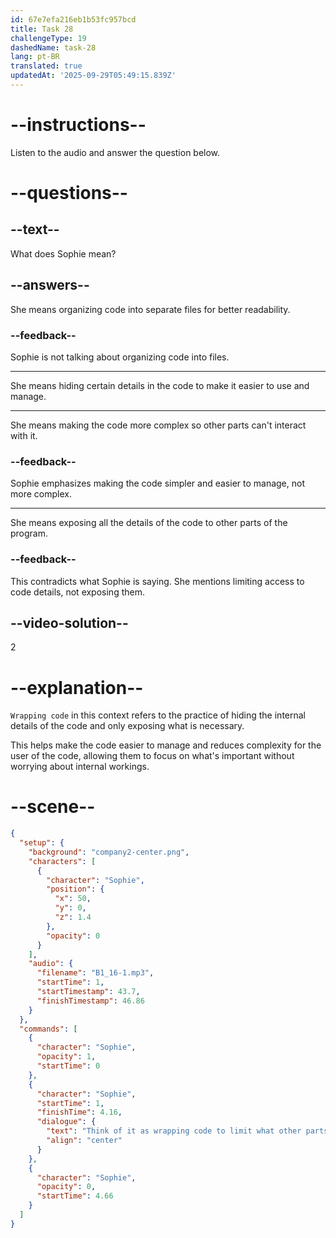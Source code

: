 ```yaml
---
id: 67e7efa216eb1b53fc957bcd
title: Task 28
challengeType: 19
dashedName: task-28
lang: pt-BR
translated: true
updatedAt: '2025-09-29T05:49:15.839Z'
---
```


<!-- (Audio) Sophie: Think of it as wrapping code to limit what other parts can see. -->

# --instructions--

Listen to the audio and answer the question below.

# --questions--

## --text--

What does Sophie mean?

## --answers--

She means organizing code into separate files for better readability.

### --feedback--

Sophie is not talking about organizing code into files.

---

She means hiding certain details in the code to make it easier to use and manage.

---

She means making the code more complex so other parts can't interact with it.

### --feedback--

Sophie emphasizes making the code simpler and easier to manage, not more complex.

---

She means exposing all the details of the code to other parts of the program.

### --feedback--

This contradicts what Sophie is saying. She mentions limiting access to code details, not exposing them.

## --video-solution--

2

# --explanation--

`Wrapping code` in this context refers to the practice of hiding the internal details of the code and only exposing what is necessary.

This helps make the code easier to manage and reduces complexity for the user of the code, allowing them to focus on what's important without worrying about internal workings.

# --scene--

```json
{
  "setup": {
    "background": "company2-center.png",
    "characters": [
      {
        "character": "Sophie",
        "position": {
          "x": 50,
          "y": 0,
          "z": 1.4
        },
        "opacity": 0
      }
    ],
    "audio": {
      "filename": "B1_16-1.mp3",
      "startTime": 1,
      "startTimestamp": 43.7,
      "finishTimestamp": 46.86
    }
  },
  "commands": [
    {
      "character": "Sophie",
      "opacity": 1,
      "startTime": 0
    },
    {
      "character": "Sophie",
      "startTime": 1,
      "finishTime": 4.16,
      "dialogue": {
        "text": "Think of it as wrapping code to limit what other parts can see.",
        "align": "center"
      }
    },
    {
      "character": "Sophie",
      "opacity": 0,
      "startTime": 4.66
    }
  ]
}
```
